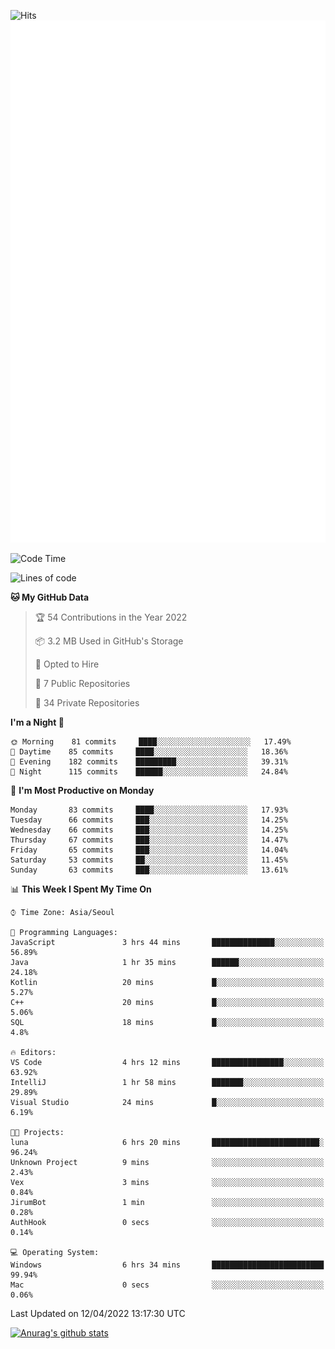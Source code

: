 ![Hits](https://hits.seeyoufarm.com/api/count/incr/badge.svg?url=https%3A%2F%2Fgithub.com%2Fkokose1234&count_bg=%2379C83D&title_bg=%23555555&icon=apple.svg&icon_color=%23E7E7E7&title=hits&edge_flat=false)
<br/>
![Metrics](https://github.com/kokose1234/kokose1234/blob/main/github-metrics.svg)

<!--START_SECTION:waka-->
![Code Time](http://img.shields.io/badge/Code%20Time-620%20hrs%204%20mins-blue)

![Lines of code](https://img.shields.io/badge/From%20Hello%20World%20I%27ve%20Written-2%20Million%20lines%20of%20code-blue)

**🐱 My GitHub Data** 

> 🏆 54 Contributions in the Year 2022
 > 
> 📦 3.2 MB Used in GitHub's Storage 
 > 
> 💼 Opted to Hire
 > 
> 📜 7 Public Repositories 
 > 
> 🔑 34 Private Repositories  
 > 
**I'm a Night 🦉** 

```text
🌞 Morning    81 commits     ████░░░░░░░░░░░░░░░░░░░░░   17.49% 
🌆 Daytime    85 commits     ████░░░░░░░░░░░░░░░░░░░░░   18.36% 
🌃 Evening    182 commits    █████████░░░░░░░░░░░░░░░░   39.31% 
🌙 Night      115 commits    ██████░░░░░░░░░░░░░░░░░░░   24.84%

```
📅 **I'm Most Productive on Monday** 

```text
Monday       83 commits     ████░░░░░░░░░░░░░░░░░░░░░   17.93% 
Tuesday      66 commits     ███░░░░░░░░░░░░░░░░░░░░░░   14.25% 
Wednesday    66 commits     ███░░░░░░░░░░░░░░░░░░░░░░   14.25% 
Thursday     67 commits     ███░░░░░░░░░░░░░░░░░░░░░░   14.47% 
Friday       65 commits     ███░░░░░░░░░░░░░░░░░░░░░░   14.04% 
Saturday     53 commits     ██░░░░░░░░░░░░░░░░░░░░░░░   11.45% 
Sunday       63 commits     ███░░░░░░░░░░░░░░░░░░░░░░   13.61%

```


📊 **This Week I Spent My Time On** 

```text
⌚︎ Time Zone: Asia/Seoul

💬 Programming Languages: 
JavaScript               3 hrs 44 mins       ██████████████░░░░░░░░░░░   56.89% 
Java                     1 hr 35 mins        ██████░░░░░░░░░░░░░░░░░░░   24.18% 
Kotlin                   20 mins             █░░░░░░░░░░░░░░░░░░░░░░░░   5.27% 
C++                      20 mins             █░░░░░░░░░░░░░░░░░░░░░░░░   5.06% 
SQL                      18 mins             █░░░░░░░░░░░░░░░░░░░░░░░░   4.8%

🔥 Editors: 
VS Code                  4 hrs 12 mins       ████████████████░░░░░░░░░   63.92% 
IntelliJ                 1 hr 58 mins        ███████░░░░░░░░░░░░░░░░░░   29.89% 
Visual Studio            24 mins             █░░░░░░░░░░░░░░░░░░░░░░░░   6.19%

🐱‍💻 Projects: 
luna                     6 hrs 20 mins       ████████████████████████░   96.24% 
Unknown Project          9 mins              ░░░░░░░░░░░░░░░░░░░░░░░░░   2.43% 
Vex                      3 mins              ░░░░░░░░░░░░░░░░░░░░░░░░░   0.84% 
JirumBot                 1 min               ░░░░░░░░░░░░░░░░░░░░░░░░░   0.28% 
AuthHook                 0 secs              ░░░░░░░░░░░░░░░░░░░░░░░░░   0.14%

💻 Operating System: 
Windows                  6 hrs 34 mins       █████████████████████████   99.94% 
Mac                      0 secs              ░░░░░░░░░░░░░░░░░░░░░░░░░   0.06%

```


 Last Updated on 12/04/2022 13:17:30 UTC
<!--END_SECTION:waka-->

[![Anurag's github stats](https://github-readme-stats.vercel.app/api?username=kokose1234&theme=dracula)](https://github.com/anuraghazra/github-readme-stats)



	

